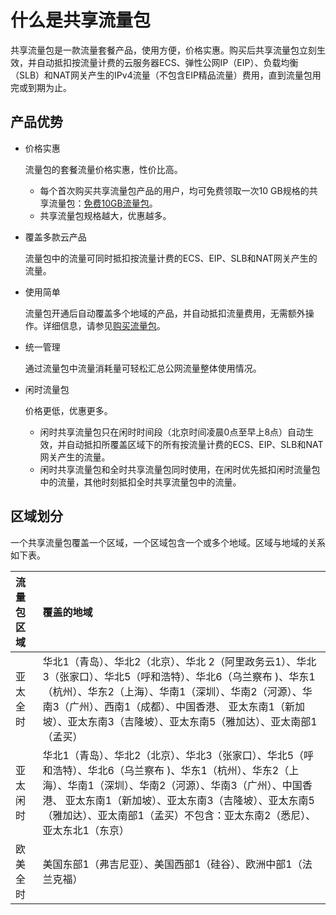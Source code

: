 # 什么是共享流量包

共享流量包是一款流量套餐产品，使用方便，价格实惠。购买后共享流量包立刻生效，并自动抵扣按流量计费的云服务器ECS、弹性公网IP（EIP）、负载均衡（SLB）和NAT网关产生的IPv4流量（不包含EIP精品流量）费用，直到流量包用完或到期为止。

## 产品优势

-   价格实惠

    流量包的套餐流量价格实惠，性价比高。

    -   每个首次购买共享流量包产品的用户，均可免费领取一次10 GB规格的共享流量包：[免费10GB流量包](https://common-buy.aliyun.com/?&commodityCode=flowbag#/buy)。
    -   共享流量包规格越大，优惠越多。
-   覆盖多款云产品

    流量包中的流量可同时抵扣按流量计费的ECS、EIP、SLB和NAT网关产生的流量。

-   使用简单

    流量包开通后自动覆盖多个地域的产品，并自动抵扣流量费用，无需额外操作。详细信息，请参见[购买流量包](/cn.zh-CN/用户指南/购买流量包.md)。

-   统一管理

    通过流量包中流量消耗量可轻松汇总公网流量整体使用情况。

-   闲时流量包

    价格更低，优惠更多。

    -   闲时共享流量包只在闲时时间段（北京时间凌晨0点至早上8点）自动生效，并自动抵扣所覆盖区域下的所有按流量计费的ECS、EIP、SLB和NAT网关产生的流量。
    -   闲时共享流量包和全时共享流量包同时使用，在闲时优先抵扣闲时流量包中的流量，其他时刻抵扣全时共享流量包中的流量。

## 区域划分

一个共享流量包覆盖一个区域，一个区域包含一个或多个地域。区域与地域的关系如下表。

|流量包区域|覆盖的地域|
|:----|:----|
|亚太全时|华北1（青岛）、华北2（北京）、华北 2（阿里政务云1）、华北3（张家口）、华北5（呼和浩特）、华北6（乌兰察布 \)、华东1（杭州）、华东2（上海）、华南1（深圳）、华南2（河源）、华南3（广州）、西南1（成都）、中国香港、 亚太东南1（新加坡）、亚太东南3（吉隆坡）、亚太东南5（雅加达）、亚太南部1（孟买）|
|亚太闲时|华北1（青岛）、华北2（北京）、华北3（张家口）、华北5（呼和浩特）、华北6（乌兰察布 \)、华东1（杭州）、华东2（上海）、华南1（深圳）、华南2（河源）、华南3（广州）、中国香港、 亚太东南1（新加坡）、亚太东南3（吉隆坡）、亚太东南5（雅加达）、亚太南部1（孟买）不包含：亚太东南2（悉尼）、亚太东北1（东京） |
|欧美全时|美国东部1（弗吉尼亚）、美国西部1（硅谷）、欧洲中部1（法兰克福）|


